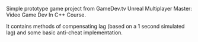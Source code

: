 Simple prototype game project from GameDev.tv Unreal Multiplayer Master: Video Game Dev In C++ Course.

It contains methods of compensating lag (based on a 1 second simulated lag) and some basic anti-cheat implementation.

